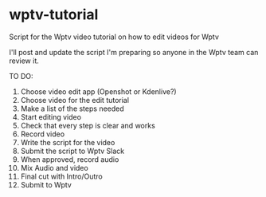 # wptv-tutorial
Script for the Wptv video tutorial on how to edit videos for Wptv

I'll post and update the script I'm preparing so anyone in the Wptv team can review it.

TO DO:
1. Choose video edit app (Openshot or Kdenlive?)
2. Choose video for the edit tutorial
3. Make a list of the steps needed
4. Start editing video
5. Check that every step is clear and works
6. Record video
7. Write the script for the video
8. Submit the script to Wptv Slack
9. When approved, record audio
10. Mix  Audio and video
11. Final cut with Intro/Outro
12. Submit to Wptv
